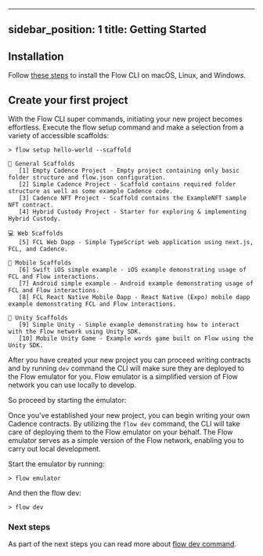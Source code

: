 ---
sidebar_position: 1
title: Getting Started
------

## Installation

Follow [these steps](../flow-cli/install.md) to install the Flow CLI on 
macOS, Linux, and Windows.


## Create your first project
With the Flow CLI super commands, initiating your new project becomes effortless. Execute the flow setup 
command and make a selection from a variety of accessible scaffolds:
```
> flow setup hello-world --scaffold

🔨 General Scaffolds
   [1] Empty Cadence Project - Empty project containing only basic folder structure and flow.json configuration.
   [2] Simple Cadence Project - Scaffold contains required folder structure as well as some example Cadence code.
   [3] Cadence NFT Project - Scaffold contains the ExampleNFT sample NFT contract.
   [4] Hybrid Custody Project - Starter for exploring & implementing Hybrid Custody.

💻 Web Scaffolds
   [5] FCL Web Dapp - Simple TypeScript web application using next.js, FCL, and Cadence.

📱 Mobile Scaffolds
   [6] Swift iOS simple example - iOS example demonstrating usage of FCL and Flow interactions.
   [7] Android simple example - Android example demonstrating usage of FCL and Flow interactions.
   [8] FCL React Native Mobile Dapp - React Native (Expo) mobile dapp example demonstrating FCL and Flow interactions.

🏀 Unity Scaffolds
   [9] Simple Unity - Simple example demonstrating how to interact with the Flow network using Unity SDK.
   [10] Mobile Unity Game - Example words game built on Flow using the Unity SDK.
```

After you have created your new project you can proceed writing contracts and by running `dev` 
command the CLI will make sure they are deployed to the Flow emulator for you. Flow emulator is 
a simplified version of Flow network you can use locally to develop. 

So proceed by starting the emulator: 

Once you've established your new project, you can begin writing your own Cadence contracts. 
By utilizing the `flow dev` command, the CLI will take care of deploying them to 
the Flow emulator on your behalf. The Flow emulator serves as a simple version of the Flow network, 
enabling you to carry out local development.

Start the emulator by running:

```
> flow emulator
```

And then the flow dev:
```
> flow dev
```

### Next steps

As part of the next steps you can read more about [flow dev command](./super-commands/super-commands.md).